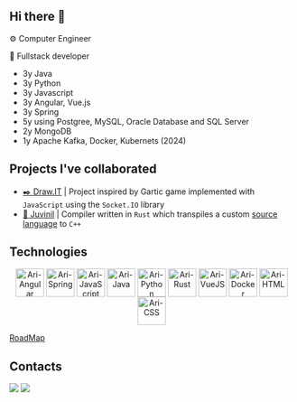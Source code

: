 ## Hi there 👋

⚙️ Computer Engineer

🏬 Fullstack developer 
- 3y Java
- 3y Python
- 3y Javascript
- 3y Angular, Vue.js
- 3y Spring
- 5y using Postgree, MySQL, Oracle Database and SQL Server
- 2y MongoDB
- 1y Apache Kafka, Docker, Kubernets
(2024)

## Projects I've collaborated
- [✒️ Draw.IT](https://github.com/vininew921/draw.it) | Project inspired by Gartic game implemented with  `JavaScript` using the `Socket.IO` library
- [📑 Juvinil](https://github.com/vininew921/juvinil) | Compiler written in `Rust` which transpiles a custom [source language](https://github.com/vininew921/juvinil/blob/main/SOURCE_LANGUAGE.md) to `C++`

## Technologies

<div style="display: inline_block" align="center">
  <img align="center" alt="Ari-Angular" width="50" src="https://cdn.jsdelivr.net/gh/devicons/devicon@latest/icons/angular/angular-original.svg" /> 
  <img align="center" alt="Ari-Spring" width="50" src="https://cdn.jsdelivr.net/gh/devicons/devicon@latest/icons/spring/spring-original-wordmark.svg" /> 
  <img align="center" alt="Ari-JavaScript" width="50" src="https://cdn.jsdelivr.net/gh/devicons/devicon/icons/javascript/javascript-original.svg" />
  <img align="center" alt="Ari-Java" width="50" src="https://cdn.jsdelivr.net/gh/devicons/devicon/icons/java/java-original.svg" />
  <img align="center" alt="Ari-Python" width="50" src="https://cdn.jsdelivr.net/gh/devicons/devicon@latest/icons/python/python-original-wordmark.svg" />          
  <img align="center" alt="Ari-Rust" width="50" src="https://cdn.jsdelivr.net/gh/devicons/devicon@latest/icons/rust/rust-original.svg" /> 
  <img align="center" alt="Ari-VueJS" width="50" src="https://cdn.jsdelivr.net/gh/devicons/devicon/icons/vuejs/vuejs-original.svg" />
  <img align="center" alt="Ari-Docker" width="50" src="https://cdn.jsdelivr.net/gh/devicons/devicon@latest/icons/docker/docker-original-wordmark.svg" /> 
  <img align="center" alt="Ari-HTML" width="50" src="https://cdn.jsdelivr.net/gh/devicons/devicon/icons/html5/html5-original.svg" />
  <img align="center" alt="Ari-CSS" width="50" src="https://cdn.jsdelivr.net/gh/devicons/devicon/icons/css3/css3-original.svg" />
</div>

[RoadMap](https://github.com/AriTedeschi/AriTedeschi/blob/main/Roadmap/RoadMap.md)

## Contacts
  <div>
    <a href="https://www.linkedin.com/in/ari-tedeschi-5870b3161" target="_blank"><img src="https://img.shields.io/badge/-LinkedIn-%230077B5?style=for-the-badge&logo=linkedin&logoColor=white" target="_blank"></a>
    <a href = "mailto:dev.ari.tedeschi@gmail.com"><img src="https://img.shields.io/badge/Gmail-D14836?style=for-the-badge&logo=gmail&logoColor=white" target="_blank"></a>
  </div>
